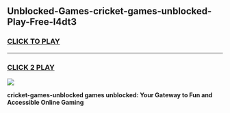 
## Unblocked-Games-cricket-games-unblocked-Play-Free-l4dt3
<h3>
<a href="https://premium76.site?title=cricket-games-unblocked&ref=20A">CLICK TO PLAY</a></h3>
<hr>

<h3>
<a href="https://premium76.site?title=cricket-games-unblocked&ref=20A">CLICK 2 PLAY</a>
  
</h3>

<a href="https://premium76.site?title=cricket-games-unblocked&ref=20A"><img src="https://clearcache.store/games.png"></a>


**cricket-games-unblocked games unblocked: Your Gateway to Fun and Accessible Online Gaming**
